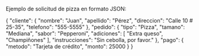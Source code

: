 Ejemplo de solicitud de pizza en formato JSON:


{
  "cliente": {
    "nombre": "Juan",
    "apellido": "Pérez",
    "direccion": "Calle 10 # 25-35",
    "telefono": "555-5555"
  },
  "pedido": {
    "tipo": "Pizza",
    "tamano": "Mediana",
    "sabor": "Pepperoni",
    "adiciones": [
      "Extra queso",
      "Champiñones"
    ],
    "instrucciones": "Sin cebolla, por favor."
  },
  "pago": {
    "metodo": "Tarjeta de crédito",
    "monto": 25000
  }
}
